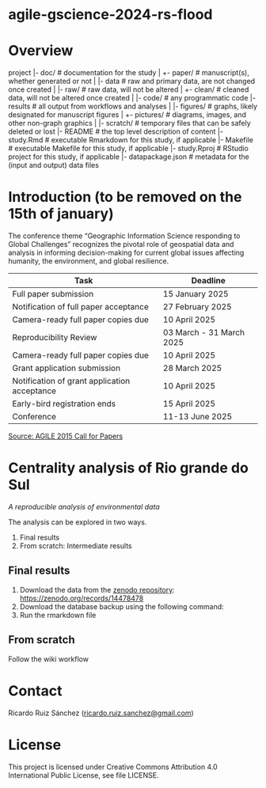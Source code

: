 # agile-gscience-2024-rs-flood

# Overview

project
|- doc/            # documentation for the study
|  +- paper/       # manuscript(s), whether generated or not
|
|- data            # raw and primary data, are not changed once created 
|  |- raw/         # raw data, will not be altered
|  +- clean/       # cleaned data, will not be altered once created
|
|- code/           # any programmatic code
|- results         # all output from workflows and analyses
|  |- figures/     # graphs, likely designated for manuscript figures
|  +- pictures/    # diagrams, images, and other non-graph graphics
|
|- scratch/        # temporary files that can be safely deleted or lost
|- README          # the top level description of content
|- study.Rmd       # executable Rmarkdown for this study, if applicable
|- Makefile        # executable Makefile for this study, if applicable
|- study.Rproj     # RStudio project for this study, if applicable
|- datapackage.json # metadata for the (input and output) data files 

# Introduction (to be removed on the 15th of january)
The conference theme “Geographic Information Science responding to Global Challenges” recognizes the pivotal role of geospatial data and analysis in informing decision-making for current global issues affecting humanity, the environment, and global resilience. 

| Task      | Deadline        |
|------------------|-----------------|
| Full paper submission | 	15 January 2025  |
| Notification of full paper acceptance | 27 February 2025   |
| Camera-ready full paper copies due| 10 April 2025 |
| Reproducibility Review| 03 March - 31 March 2025 |
| Camera-ready full paper copies due| 10 April 2025 |
| Grant application submission |	28 March 2025 |
| Notification of grant application acceptance	| 10 April 2025 |
| Early-bird registration ends	| 15 April 2025 |
| Conference	| 11-13 June 2025 | 

[Source: AGILE 2015 Call for Papers](https://agile-gi.eu/conference-2025/call-for-papers-2025)


# Centrality analysis of Rio grande do Sul

_A reproducible analysis of environmental data_

The analysis can be explored in two ways.
1. Final results
2. From scratch: Intermediate results

## Final results
1. Download the data from the [zenodo repository](https://zenodo.org/records/14478478):  https://zenodo.org/records/14478478
2. Download the database backup using the following command:
3. Run the rmarkdown file


## From scratch
Follow the wiki workflow 

# Contact
Ricardo Ruiz Sánchez (ricardo.ruiz.sanchez@gmail.com)
# License
This project is licensed under Creative Commons Attribution 4.0 International Public License, see file LICENSE.
